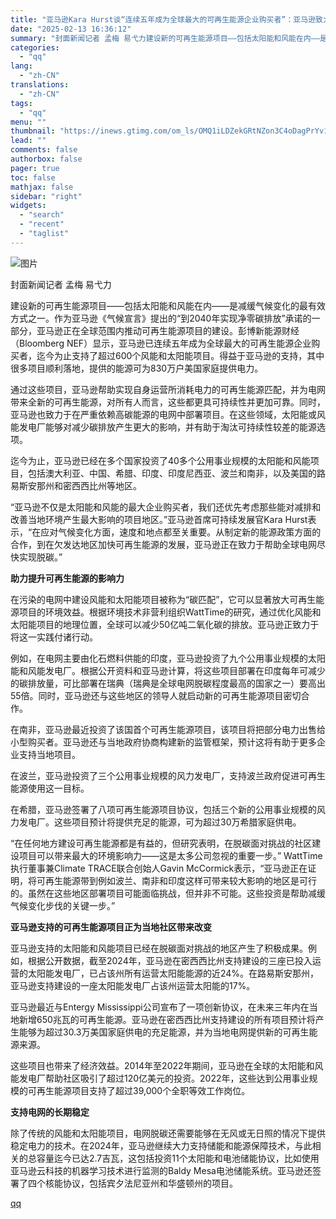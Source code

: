 ```yaml
---
title: "亚马逊Kara Hurst谈“连续五年成为全球最大的可再生能源企业购买者”：亚马逊致力于帮助全球电网尽快实现脱碳"
date: "2025-02-13 16:36:12"
summary: "封面新闻记者 孟梅 易弋力建设新的可再生能源项目——包括太阳能和风能在内——是减缓气候变化的最有效方..."
categories:
  - "qq"
lang:
  - "zh-CN"
translations:
  - "zh-CN"
tags:
  - "qq"
menu: ""
thumbnail: "https://inews.gtimg.com/om_ls/OMQ1iLDZekGRtNZon3C4oDagPrYv1yMlzA13GaEqsDhUEAA_640360/0"
lead: ""
comments: false
authorbox: false
pager: true
toc: false
mathjax: false
sidebar: "right"
widgets:
  - "search"
  - "recent"
  - "taglist"
---
```


![图片](https://inews.gtimg.com/news_bt/OWLS8t2lJCG560UZNJSj1TLbfifx4Ol9pWG6rhvCTPII0AA/641)

封面新闻记者 孟梅 易弋力  


建设新的可再生能源项目——包括太阳能和风能在内——是减缓气候变化的最有效方式之一。作为亚马逊《气候宣言》提出的“到2040年实现净零碳排放”承诺的一部分，亚马逊正在全球范围内推动可再生能源项目的建设。彭博新能源财经（Bloomberg NEF）显示，亚马逊已连续五年成为全球最大的可再生能源企业购买者，迄今为止支持了超过600个风能和太阳能项目。得益于亚马逊的支持，其中很多项目顺利落地，提供的能源可为830万户美国家庭提供电力。

通过这些项目，亚马逊帮助实现自身运营所消耗电力的可再生能源匹配，并为电网带来全新的可再生能源，对所有人而言，这些都更具可持续性并更加可靠。同时，亚马逊也致力于在严重依赖高碳能源的电网中部署项目。在这些领域，太阳能或风能发电厂能够对减少碳排放产生更大的影响，并有助于淘汰可持续性较差的能源选项。

迄今为止，亚马逊已经在多个国家投资了40多个公用事业规模的太阳能和风能项目，包括澳大利亚、中国、希腊、印度、印度尼西亚、波兰和南非，以及美国的路易斯安那州和密西西比州等地区。

“亚马逊不仅是太阳能和风能的最大企业购买者，我们还优先考虑那些能对减排和改善当地环境产生最大影响的项目地区。”亚马逊首席可持续发展官Kara Hurst表示，“在应对气候变化方面，速度和地点都至关重要。从制定新的能源政策方面的合作，到在欠发达地区加快可再生能源的发展，亚马逊正在致力于帮助全球电网尽快实现脱碳。”

**助力提升可再生能源的影响力**

在污染的电网中建设风能和太阳能项目被称为“碳匹配”，它可以显著放大可再生能源项目的环境效益。根据环境技术非营利组织WattTime的研究，通过优化风能和太阳能项目的地理位置，全球可以减少50亿吨二氧化碳的排放。亚马逊正致力于将这一实践付诸行动。

例如，在电网主要由化石燃料供能的印度，亚马逊投资了九个公用事业规模的太阳能和风能发电厂。根据公开资料和亚马逊计算，将这些项目部署在印度每年可减少的碳排放量，可比部署在瑞典（瑞典是全球电网脱碳程度最高的国家之一）要高出55倍。同时，亚马逊还与这些地区的领导人就启动新的可再生能源项目密切合作。

在南非，亚马逊最近投资了该国首个可再生能源项目，该项目将把部分电力出售给小型购买者。亚马逊还与当地政府协商构建新的监管框架，预计这将有助于更多企业支持当地项目。

在波兰，亚马逊投资了三个公用事业规模的风力发电厂，支持波兰政府促进可再生能源使用这一目标。

在希腊，亚马逊签署了八项可再生能源项目协议，包括三个新的公用事业规模的风力发电厂。这些项目预计将提供充足的能源，可为超过30万希腊家庭供电。

“在任何地方建设可再生能源都是有益的，但研究表明，在脱碳面对挑战的社区建设项目可以带来最大的环境影响力——这是太多公司忽视的重要一步。” WattTime执行董事兼Climate TRACE联合创始人Gavin McCormick表示，“亚马逊正在证明，将可再生能源带到例如波兰、南非和印度这样可带来较大影响的地区是可行的。虽然在这些地区部署项目可能面临挑战，但并非不可能。这些投资是帮助减缓气候变化步伐的关键一步。”

**亚马逊支持的可再生能源项目正为当地社区带来改变**

亚马逊支持的太阳能和风能项目已经在脱碳面对挑战的地区产生了积极成果。例如，根据公开数据，截至2024年，亚马逊在密西西比州支持建设的三座已投入运营的太阳能发电厂，已占该州所有运营太阳能能源的近24%。在路易斯安那州，亚马逊支持建设的一座太阳能发电厂占该州运营太阳能的17%。

亚马逊最近与Entergy Mississippi公司宣布了一项创新协议，在未来三年内在当地新增650兆瓦的可再生能源。亚马逊在密西西比州支持建设的所有项目预计将产生能够为超过30.3万美国家庭供电的充足能源，并为当地电网提供新的可再生能源来源。

这些项目也带来了经济效益。2014年至2022年期间，亚马逊在全球的太阳能和风能发电厂帮助社区吸引了超过120亿美元的投资。2022年，这些达到公用事业规模的可再生能源项目支持了超过39,000个全职等效工作岗位。

**支持电网的长期稳定**

除了传统的风能和太阳能项目，电网脱碳还需要能够在无风或无日照的情况下提供稳定电力的技术。在2024年，亚马逊继续大力支持储能和能源保障技术，与此相关的总容量迄今已达2.7吉瓦，这包括投资11个太阳能和电池储能协议，比如使用亚马逊云科技的机器学习技术进行监测的Baldy Mesa电池储能系统。亚马逊还签署了四个核能协议，包括宾夕法尼亚州和华盛顿州的项目。

[qq](https://new.qq.com/rain/a/20250213A05X9W00)
